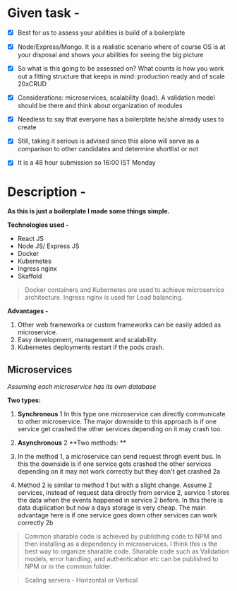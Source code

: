 # Given task -

- [x] Best for us to assess your abilities is build of a boilerplate

- [x] Node/Express/Mongo. It is a realistic scenario where of course OS is at your disposal and 
shows your abilities for seeing the big picture

- [x] So what is this going to be assessed on? What counts is how you work out a fitting structure that keeps in mind: 
production ready and of scale 20xCRUD

- [x] Considerations: microservices, scalability (load). A validation model should be there and think about organization of modules

- [x] Needless to say that everyone has a boilerplate he/she already uses to create

- [x] Still, taking it serious is advised since this alone will serve as a comparison to other candidates and determine shortlist or not

- [x] It is a 48 hour submission so 16:00 IST Monday

# Description -

**As this is just a boilerplate I made some things simple.**

**Technologies used -**
* React JS
* Node JS/ Express JS
* Docker
* Kubernetes
* Ingress nginx
* Skaffold

> Docker containers and Kubernetes are used to achieve microservice architecture.
> Ingress nginx is used for Load balancing.

**Advantages -**
1. Other web frameworks or custom frameworks can be easily added as microservice. 
1. Easy development, management and scalability.
1. Kubernetes deployments restart if the pods crash.

## Microservices

*Assuming each microservice has its own database*

**Two types:**
1. **Synchronous** 1
In this type one microservice can directly communicate to other microservice.
The major downside to this approach is if one service get crashed the other services depending on it may crash too.

1. **Asynchronous** 2
**Two methods: **
  1. In the method 1, a microservice can send request throgh event bus. In this the downside is if one service gets crashed the other services depending on it may not work correctly but they don't get crashed  2a

  1. Method 2 is similar to method 1 but with a slight change. Assume 2 services, instead of request data directly from service 2, service 1 stores the data when the events happened in service 2 before. In this there is data duplication but now a days storage is very cheap. The main advantage here is if one service goes down other services can work correctly 2b

> Common sharable code is achieved by publishing code to NPM and then installing as a dependency in microservices. I think this is the best way to organize sharable code. Sharable code such as Validation models, error handling, and authentication etc can be published to NPM or in the common folder.

> Scaling servers - Horizontal or Vertical